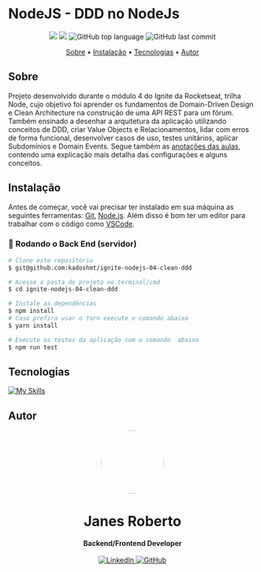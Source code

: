 # NodeJS - DDD no NodeJs

<p align="center">
  <img src="https://img.shields.io/static/v1?label=nodejs&message=ddd&color=blueviolet&style=for-the-badge"/>
  <img src="https://img.shields.io/github/license/kadoshmt/ignite-nodejs-04-clean-ddd?color=blueviolet&logo=License&style=for-the-badge"/>
  <img alt="GitHub top language" src="https://img.shields.io/github/languages/top/kadoshmt/ignite-nodejs-04-clean-ddd?color=blueviolet&logo=TypeScript&logoColor=white&style=for-the-badge">
  <img alt="GitHub last commit" src="https://img.shields.io/github/last-commit/kadoshmt/ignite-nodejs-04-clean-ddd?color=blueviolet&style=for-the-badge">
</p>

<p align="center">
  <a href="#sobre">Sobre</a> •  
  <a href="#instalação">Instalação</a> •
  <a href="#tecnologias">Tecnologias</a> •
  <a href="#autor">Autor</a>  
</p>

## Sobre

Projeto desenvolvido durante o módulo 4 do Ignite da Rocketseat, trilha Node, cujo objetivo foi aprender os fundamentos de Domain-Driven Design e Clean Architecture na construção de uma API REST para um fórum. Também ensinado a desenhar a arquitetura da aplicação utilizando conceitos de DDD, criar Value Objects e Relacionamentos, lidar com erros de forma funcional, desenvolver casos de uso, testes unitários, aplicar Subdomínios e Domain Events. Segue também as <a href="https://wiggly-metal-807.notion.site/API-REST-DDD-Rocketseat-baee6196827d4acc97c80adc989ba083">anotações das aulas</a>, contendo uma explicação mais detalha das configurações e alguns conceitos.


## Instalação

Antes de começar, você vai precisar ter instalado em sua máquina as seguintes ferramentas:
[Git](https://git-scm.com), [Node.js](https://nodejs.org/en/).
Além disso é bom ter um editor para trabalhar com o código como [VSCode](https://code.visualstudio.com/).

### 🎲 Rodando o Back End (servidor)

```bash
# Clone este repositório
$ git@github.com:kadoshmt/ignite-nodejs-04-clean-ddd

# Acesse a pasta do projeto no terminal/cmd
$ cd ignite-nodejs-04-clean-ddd

# Instale as dependências
$ npm install
# Caso prefira usar o Yarn execute o comando abaixo
$ yarn install

# Execute os testes da aplicação com o comando  abaixo
$ npm run test
```

## Tecnologias

[![My Skills](https://skillicons.dev/icons?i=nodejs,ts,vite&perline=10&theme=dark)](https://skillicons.dev)

## Autor

<div align="center">
<img src="https://avatars.githubusercontent.com/u/989544?v=4" width="128" style="border-radius: 50%;"/>
<h1>Janes Roberto</h1>
<strong>Backend/Frontend Developer</strong>
<br/>
<br/>

<a href="https://www.linkedin.com/in/janes-roberto-da-costa/" target="_blank">
<img alt="LinkedIn" src="https://img.shields.io/badge/linkedin-%230077B5.svg?style=for-the-badge&logo=linkedin&logoColor=white"/>
</a>

<a href="https://github.com/kadoshmt" target="_blank">
<img alt="GitHub" src="https://img.shields.io/badge/github-%23121011.svg?style=for-the-badge&logo=github&logoColor=white"/>
</a>
<br/>
<br/>
</div>